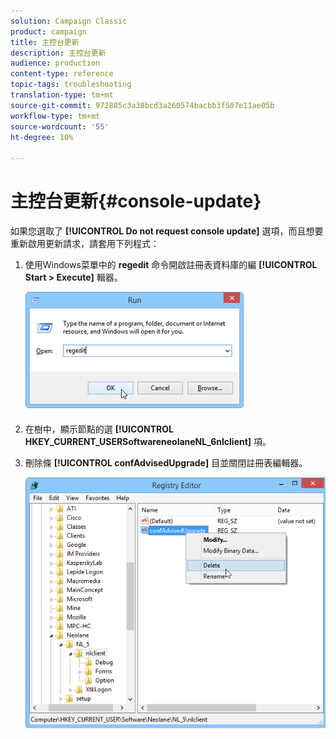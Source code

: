 ```yaml
---
solution: Campaign Classic
product: campaign
title: 主控台更新
description: 主控台更新
audience: production
content-type: reference
topic-tags: troubleshooting
translation-type: tm+mt
source-git-commit: 972885c3a38bcd3a260574bacbb3f507e11ae05b
workflow-type: tm+mt
source-wordcount: '55'
ht-degree: 10%

---
```



# 主控台更新{#console-update}

如果您選取了 **[!UICONTROL Do not request console update]** 選項，而且想要重新啟用更新請求，請套用下列程式：

1. 使用Windows菜單中的 **regedit** 命令開啟註冊表資料庫的編 **[!UICONTROL Start > Execute]** 輯器。

   ![](assets/ncs_console_update_1.png)

1. 在樹中，顯示節點的選 **[!UICONTROL HKEY_CURRENT_USERSoftwareneolaneNL_6nlclient]** 項。
1. 刪除條 **[!UICONTROL confAdvisedUpgrade]** 目並關閉註冊表編輯器。

   ![](assets/ncs_console_update_2.png)

